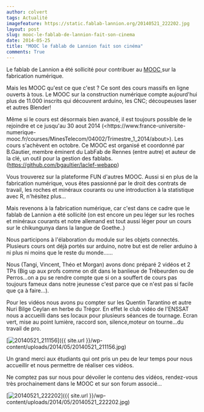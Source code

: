 ```yaml
---
author: colvert
tags: Actualité
imagefeature: https://static.fablab-lannion.org/20140521_222202.jpg
layout: post
slug: mooc-le-fablab-de-lannion-fait-son-cinema
date: 2014-05-25
title: "MOOC le fablab de Lannion fait son cinéma"
comments: True
---
```

Le fablab de Lannion a été sollicité pour contribuer au [MOOC
](https://fr.wikipedia.org/wiki/Cours_en_ligne_ouvert_et_massif)sur la
fabrication numérique.

Mais les MOOC qu'est ce que c'est ? Ce sont des cours massifs en ligne ouverts
à tous. Le MOOC sur la construction numérique compte aujourd'hui plus de
11.000 inscrits qui découvrent arduino, les CNC; découpeuses laser et autres
Blender!

Même si le cours est désormais bien avancé, il est toujours possible de le
rejoindre et ce jusqu'au 30 aout 2014 (<https://www.france-universite-
numerique-mooc.fr/courses/MinesTelecom/04002/Trimestre_1_2014/about>). Les
cours s'achèvent en octobre. Ce MOOC est organisé et coordonné par B.Gautier,
membre éminent du LabFab de Rennes (entre autre) et auteur de la clé, un outil
pour la gestion des fablabs. (https://github.com/bgaultier/laclef-webapp)

Vous trouverez sur la plateforme FUN d'autres MOOC. Aussi si en plus de la
fabrication numérique, vous êtes passionné par le droit des contrats de
travail, les roches et minéraux courants ou une introduction à la statistique
avec R, n'hésitez plus…

Mais revenons à la fabrication numérique, car c'est dans ce cadre que le
fablab de Lannion a été sollicité (on est encore un peu léger sur les roches
et minéraux courants et notre allemand est tout aussi léger pour un cours sur
le chikungunya dans la langue de Goethe..)

Nous participons à l'élaboration du module sur les objets connectés. Plusieurs
cours ont déjà portés sur arduino, notre but est de relier arduino à ni plus
ni moins que le reste du monde……

Nous (Tangi, Vincent, Théo et Morgan) avons donc préparé 2 vidéos et 2 TPs
(Big up aux profs comme on dit dans le banlieue de Trébeurden ou de Perros…on
a pu se rendre compte que si on a souffert de cours pas toujours fameux dans
notre jeunesse c'est parce que ce n'est pas si facile que ça à faire…).

Pour les vidéos nous avons pu compter sur les Quentin Tarantino et autre Nuri
Bilge Ceylan en herbe du Trégor. En effet le club vidéo de l'ENSSAT nous a
accueilli dans ses locaux pour plusieurs séances de tournage. Ecran vert, mise
au point lumière, raccord son, silence,moteur on tourne…du travail de pro.

[![20140521_211156](https://static.fablab-lannion.org/20140521_211156-1024x768.jpg)]({{ site.url }}/wp-content/uploads/2014/05/20140521_211156.jpg)

Un grand merci aux étudiants qui ont pris un peu de leur temps pour nous
accueillir et nous permettre de réaliser ces vidéos.

Ne comptez pas sur nous pour dévoiler le contenu des vidéos, rendez-vous très
prochainement dans le MOOC et sur son forum associé…

[![20140521_222202](https://static.fablab-lannion.org/20140521_222202-1024x768.jpg)]({{ site.url }}/wp-content/uploads/2014/05/20140521_222202.jpg)


